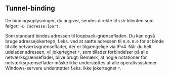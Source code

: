 ## Tunnel-binding

De bindingsoplysninger, du angiver, sendes direkte til `ssh`-klienten som følger: `-D [adresse:]port`.

Som standard bindes adressen til loopback-grænsefladen. Du kan også bruge adressejokertegn, f.eks. ved at sætte adressen til `0.0.0.0` for at binde til alle netværksgrænseflader, der er tilgængelige via IPv4. Når du helt udelader adressen, vil jokertegnet `*`, som tillader forbindelser på alle netværksgrænseflader, blive brugt. Bemærk, at nogle notationer for netværksgrænseflader måske ikke understøttes af alle operativsystemer. Windows-servere understøtter f.eks. ikke jokertegnet `*`.
